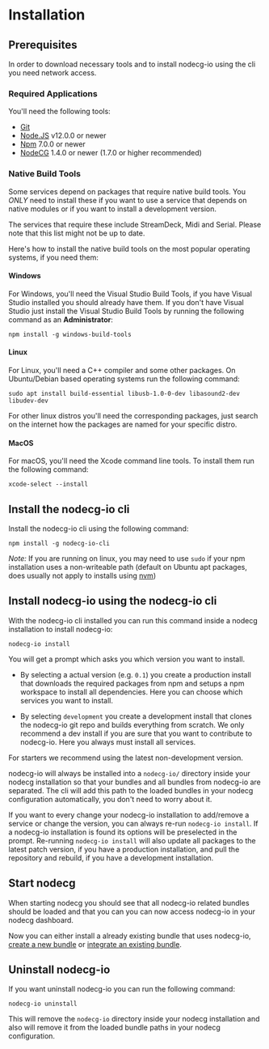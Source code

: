 # Installation

## Prerequisites

In order to download necessary tools and to install nodecg-io using the cli you need network access.

### Required Applications

You'll need the following tools:

-   [Git](https://git-scm.com)
-   [Node.JS](https://nodejs.org/en/) v12.0.0 or newer
-   [Npm](https://www.npmjs.com/get-npm) 7.0.0 or newer
-   [NodeCG](https://nodecg.dev/) 1.4.0 or newer (1.7.0 or higher recommended)

### Native Build Tools

Some services depend on packages that require native build tools. You _ONLY_ need to install these if you want to use a service that depends on native modules or if you want to install a development version.

The services that require these include StreamDeck, Midi and Serial. Please note that this list might not be up to date.

Here's how to install the native build tools on the most popular operating systems, if you need them:

#### Windows

For Windows, you'll need the Visual Studio Build Tools, if you have Visual Studio installed you should already have them.
If you don't have Visual Studio just install the Visual Studio Build Tools by running the following command as an __Administrator__:

```shell
npm install -g windows-build-tools
```

#### Linux

For Linux, you'll need a C++ compiler and some other packages. On Ubuntu/Debian based operating systems run the following command:

```shell
sudo apt install build-essential libusb-1.0-0-dev libasound2-dev libudev-dev
```

For other linux distros you'll need the corresponding packages, just search on the internet how the packages are named for your specific distro.

#### MacOS

For macOS, you'll need the Xcode command line tools. To install them run the following command:

```shell
xcode-select --install
```

## Install the nodecg-io cli

Install the nodecg-io cli using the following command:

```shell
npm install -g nodecg-io-cli
```

_Note:_ If you are running on linux, you may need to use `sudo` if your npm installation uses a non-writeable path (default on Ubuntu apt packages, does usually not apply to installs using [nvm](https://github.com/nvm-sh/nvm))


## Install nodecg-io using the nodecg-io cli

With the nodecg-io cli installed you can run this command inside a nodecg installation to install nodecg-io:

```shell
nodecg-io install
```

You will get a prompt which asks you which version you want to install. 

- By selecting a actual version (e.g. `0.1`) you create a production install that downloads the required packages from npm and setups a npm workspace to install all dependencies. Here you can choose which services you want to install.

- By selecting `development` you create a development install that clones the nodecg-io git repo and builds everything from scratch. We only recommend a dev install if you are sure that you want to contribute to nodecg-io. Here you always must install all services.

For starters we recommend using the latest non-development version.

nodecg-io will always be installed into a `nodecg-io/` directory inside your nodecg installation so that your bundles and all bundles from nodecg-io are separated. The cli will add this path to the loaded bundles in your nodecg configuration automatically, you don't need to worry about it.

If you want to every change your nodecg-io installation to add/remove a service or change the version, you can always re-run `nodecg-io install`. If a nodecg-io installation is found its options will be preselected in the prompt. Re-running `nodecg-io install` will also update all packages to the latest patch version, if you have a production installation, and pull the repository and rebuild, if you have a development installation.

## Start nodecg

When starting nodecg you should see that all nodecg-io related bundles should be loaded and that you can you can now access nodecg-io in your nodecg dashboard.

Now you can either install a already existing bundle that uses nodecg-io, [create a new bundle](./create_new_bundle.md) or [integrate an existing bundle](./existing_bundle.md).

## Uninstall nodecg-io

If you want uninstall nodecg-io you can run the following command:

```shell
nodecg-io uninstall
```

This will remove the `nodecg-io` directory inside your nodecg installation and also will remove it from the loaded bundle paths in your nodecg configuration.